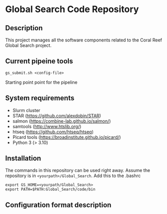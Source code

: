 # Global Search Code Repository

## Description

This project manages all the software components related to the
Coral Reef Global Search project.

## Current pipeine tools

```gs_submit.sh <config-file>```

Starting point point for the pipeline

## System requirements

  * Slurm cluster
  * STAR (https://github.com/alexdobin/STAR)
  * salmon (https://combine-lab.github.io/salmon/)
  * samtools (http://www.htslib.org/)
  * htseq (https://github.com/htseq/htseq)
  * Picard tools (https://broadinstitute.github.io/picard/)
  * Python 3 (> 3.10)

## Installation

The commands in this repository can be used right away. Assume the 
repository is in `<yourpath>/Global_Search`. Add this to the .bashrc

```
export GS_HOME=<yourpath/Global_Search>
export PATH=$PATH:Global_Search/code/bin
```

## Configuration format description
